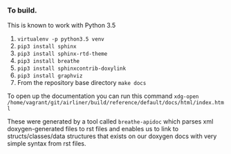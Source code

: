 ### To build. 

This is known to work with Python 3.5

1. `virtualenv -p python3.5 venv`
2. `pip3 install sphinx`
3. `pip3 install sphinx-rtd-theme`
4. `pip3 install breathe`
5. `pip3 install sphinxcontrib-doxylink`
6. `pip3 install graphviz`
7. From the repository base directory `make docs`

To open up the documentation you can run this command ` xdg-open /home/vagrant/git/airliner/build/reference/default/docs/html/index.html `

These were generated by a tool called `breathe-apidoc` which parses xml doxygen-generated files to rst files and enables us to link to structs/classes/data structures that exists on our doxygen docs with very simple syntax from rst files.
